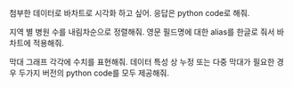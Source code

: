 첨부한 데이터로 바차트로 시각화 하고 싶어.
응답은 python code로 해줘.

지역 별 병원 수를 내림차순으로 정렬해줘.
영문 필드명에 대한 alias를 한글로 줘서 바차트에 적용해줘.

막대 그래프 각각에 수치를 표현해줘.
데이터 특성 상 누정 또는 다중 막대가 필요한 경우 두가지 버전의 python code를 모두 제공해줘.